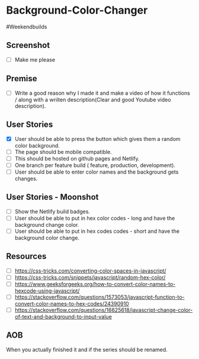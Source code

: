 # Background-Color-Changer
#Weekendbuilds

## Screenshot
- [ ] Make me please

## Premise
- [ ] Write a good reason why I made it and make a video of how it functions / along with a wriiten description(Clear and good Youtube video description). 

## User Stories 
- [x] User should be able to press the button which gives them a random color background.
- [ ] The page should be mobile compatible.
- [ ] This should be hosted on github pages and Netlify.
- [ ] One branch per feature build ( feature, production, development).  
- [ ] User should be able to enter color names and the background gets changes. 

## User Stories - Moonshot 
- [ ] Show the Netlify build badges.
- [ ] User should be able to put in hex color codes - long and have the background change color.
- [ ] User should be able to put in hex codes codes - short and have the background color change.

## Resources
- [ ] https://css-tricks.com/converting-color-spaces-in-javascript/
- [ ] https://css-tricks.com/snippets/javascript/random-hex-color/
- [ ] https://www.geeksforgeeks.org/how-to-convert-color-names-to-hexcode-using-javascript/
- [ ] https://stackoverflow.com/questions/1573053/javascript-function-to-convert-color-names-to-hex-codes/24390910
- [ ] https://stackoverflow.com/questions/16625618/javascript-change-color-of-text-and-background-to-input-value 

## AOB
When you actually finished it and if the series should be renamed.


